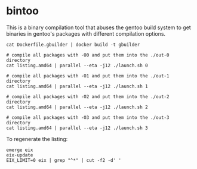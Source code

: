 # bintoo

This is a binary compilation tool that abuses the gentoo build system to get binaries in gentoo's packages with different compilation options.

```
cat Dockerfile.gbuilder | docker build -t gbuilder

# compile all packages with -O0 and put them into the ./out-0 directory
cat listing.amd64 | parallel --eta -j12 ./launch.sh 0

# compile all packages with -O1 and put them into the ./out-1 directory
cat listing.amd64 | parallel --eta -j12 ./launch.sh 1

# compile all packages with -O2 and put them into the ./out-2 directory
cat listing.amd64 | parallel --eta -j12 ./launch.sh 2

# compile all packages with -O3 and put them into the ./out-3 directory
cat listing.amd64 | parallel --eta -j12 ./launch.sh 3
```

To regenerate the listing:

```
emerge eix
eix-update
EIX_LIMIT=0 eix | grep "^*" | cut -f2 -d' '
```
